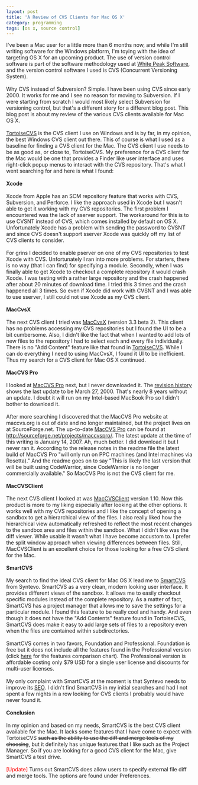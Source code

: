 ```yaml
---
layout: post
title: 'A Review of CVS Clients for Mac OS X'
category: programming
tags: [os x, source control]
---
```


I've been a Mac user for a little more than 6 months now, and while I'm still writing software for the Windows platform, I'm toying with the idea of targeting OS X for an upcoming product.  The use of version control software is part of the software methodology used at <a href="http://www.whitepeaksoftware.com/">White Peak Software</a>, and the version control software I used is CVS (Concurrent Versioning System).<br /><br />Why CVS instead of Subversion?  Simple.  I have been using CVS since early 2000.  It works for me and I see no reason for moving to Subversion.  If I were starting from scratch I would most likely select Subversion for versioning control, but that's a different story for a different blog post.  This blog post is about my review of the various CVS clients available for Mac OS X.<br /><br /><a href="http://www.tortoisecvs.org/">TortoiseCVS</a> is the CVS client I use on Windows and is by far, in my opinion, the best Windows CVS client out there.  This of course is what I used as a baseline for finding a CVS client for the Mac.  The CVS client I use needs to be as good as, or close to, TortoiseCVS.  My preference for a CVS client for the Mac would be one that provides a Finder like user interface and uses right-click popup menus to interact with the CVS repository.  That's what I went searching for and here is what I found:<br /><br /><b>Xcode</b><br /><br />Xcode from Apple has an SCM repository feature that works with CVS, Subversion, and Perforce.  I like the approach used in Xcode but I wasn't able to get it working with my CVS repositories.  The first problem I encountered was the lack of sserver support.  The workaround for this is to use CVSNT instead of CVS, which comes installed by default on OS X.  Unfortunately Xcode has a problem with sending the password to CVSNT and since CVS doesn't support sserver Xcode was quickly off my list of CVS clients to consider.<br /><br />For grins I decided to enable pserver on one of my CVS repositories to test Xcode with CVS.  Unfortunately I ran into more problems.  For starters, there is no way (that I can find) for specifying a module.  Secondly, when I was finally able to get Xcode to checkout a complete repository it would crash Xcode.  I was testing with a rather large repository and the crash happened after about 20 minutes of download time.  I tried this 3 times and the crash happened all 3 times.  So even if Xcode did work with CVSNT and I was able to use sserver, I still could not use Xcode as my CVS client.<br /><br /><b>MacCvsX</b><br /><br />The next CVS client I tried was <a href="http://cvsgui.sourceforge.net/">MacCvsX</a> (version 3.3 beta 2).  This client has no problems accessing my CVS repositories but I found the UI to be a bit cumbersome.  Also, I didn't like the fact that when I wanted to add lots of new files to the repository I had to select each and every file individually.  There is no "Add Content" feature like that found in <a href="http://www.tortoisecvs.org/">TortoiseCVS</a>.  While I can do everything I need to using MacCvsX, I found it UI to be inefficient.  Thus my search for a CVS client for Mac OS X continued.<br /><br /><b>MacCVS Pro</b><br /><br />I looked at <a href="http://www.maccvs.org/">MacCVS Pro</a> next, but I never downloaded it.  The <a href="http://www.maccvs.org/status.html">revision history</a> shows the last update to be March 27, 2000.  That's nearly 8 years without an update.  I doubt it will run on my Intel-based MacBook Pro so I didn't bother to download it.<br /><br />After more searching I discovered that the MacCVS Pro website at maccvs.org is out of date and no longer maintained, but the project lives on at SourceForge.net.  The up-to-date <a href="http://sourceforge.net/projects/maccvspro/">MacCVS Pro</a> can be found at <a href="http://sourceforge.net/projects/maccvspro/">http://sourceforge.net/projects/maccvspro/</a>.  The latest update at the time of this writing is January 14, 2007.  Ah, much better.  I did download it but I never ran it.  According to the release notes in the readme file the latest build of MacCVS Pro "will only run on PPC machines (and Intel machines via Rosetta)."  And the readme goes on to say "This is likely the last version that will be built using CodeWarrior, since CodeWarrior is no longer commercially available."  So MacCVS Pro is not the CVS client for me.<br /><br /><b>MacCVSClient</b><br /><br />The next CVS client I looked at was <a href="http://www.heilancoo.net/MacCVSClient/">MacCVSClient</a> version 1.10.  Now this product is more to my liking especially after looking at the other options.  It works well with my CVS repositories and I like the concept of opening a sandbox to get a hierarchical view of the files.  I also really liked how the hierarchical view automatically refreshed to reflect the most recent changes to the sandbox area and files within the sandbox.  What I didn't like was the diff viewer.  While usable it wasn't what I have become accustom to.  I prefer the split window approach when viewing differences between files.  Still, MacCVSClient is an excellent choice for those looking for a free CVS client for the Mac.<br /><br /><b>SmartCVS</b><br /><br />My search to find the ideal CVS client for Mac OS X lead me to <a href="http://www.syntevo.com/smartcvs/">SmartCVS</a> from Syntevo.  SmartCVS as a very clean, modern looking user interface.  It provides different views of the sandbox.  It allows me to easily checkout specific modules instead of the complete repository.  As a matter of fact, SmartCVS has a project manager that allows me to save the settings for a particular module.  I found this feature to be really cool and handy.  And even though it does not have the "Add Contents" feature found in TortoiseCVS, SmartCVS does make it easy to add large sets of files to a repository even when the files are contained within subdirectories.<br /><br />SmartCVS comes in two favors, Foundation and Professional.  Foundation is free but it does not include all the features found in the Professional version (click <a href="http://www.syntevo.com/smartcvs/comparison.html">here</a> for the features comparison chart).  The Professional version is affordable costing only $79 USD for a single user license and discounts for multi-user licenses.<br /><br />My only complaint with SmartCVS at the moment is that Syntevo needs to improve its <a href="http://en.wikipedia.org/wiki/Search_engine_optimization">SEO</a>.  I didn't find SmartCVS in my initial searches and had I not spent a few nights in a row looking for CVS clients I probably would have never found it.  <br /><br /><b>Conclusion</b><br /><br />In my opinion and based on my needs, SmartCVS is the best CVS client available for the Mac.  It lacks some features that I have come to expect with TortoiseCVS <strike>such as the ability to use the diff and merge tools of my choosing</strike>, but it definitely has unique features that I like such as the Project Manager.  So if you are looking for a good CVS client for the Mac, give SmartCVS a test drive.<br /><br /><font color="red">\[Update\]</font> Turns out SmartCVS does allow users to specify external file diff and merge tools.  The options are found under Preferences.
